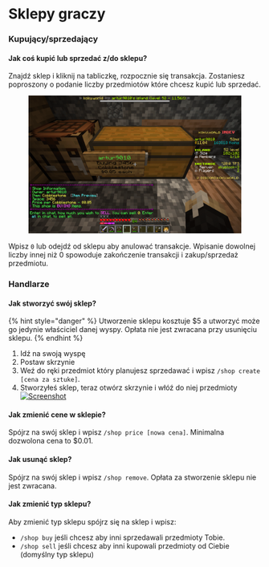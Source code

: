 # Sklepy graczy

### Kupujący/sprzedający

#### Jak coś kupić lub sprzedać z/do sklepu?

Znajdź sklep i kliknij na tabliczkę, rozpocznie się transakcja. Zostaniesz poproszony o podanie liczby przedmiotów które chcesz kupić lub sprzedać.

<figure><img src="../.gitbook/assets/image (8).png" alt=""><figcaption></figcaption></figure>

Wpisz `0` lub odejdź od sklepu aby anulować transakcje. Wpisanie dowolnej liczby innej niż 0 spowoduje zakończenie transakcji i zakup/sprzedaż przedmiotu.

### Handlarze

#### Jak stworzyć swój sklep?

{% hint style="danger" %}
Utworzenie sklepu kosztuje $5 a utworzyć może go jedynie właściciel danej wyspy. Opłata nie jest zwracana przy usunięciu sklepu.
{% endhint %}

1. Idź na swoją wyspę
2. Postaw skrzynie
3. Weź do ręki przedmiot który planujesz sprzedawać i wpisz `/shop create [cena za sztuke]`.
4. Stworzyłeś sklep, teraz otwórz skrzynie i włóź do niej przedmioty [![Screenshot](https://github.com/koku-world/infrastructure/raw/master/images/web/docs/docs/img/2025-03-16_00.39.58.png)](https://github.com/koku-world/infrastructure/blob/master/images/web/docs/docs/img/2025-03-16_00.39.58.png)

#### Jak zmienić cene w sklepie?

Spójrz na swój sklep i wpisz `/shop price [nowa cena]`. Minimalna dozwolona cena to $0.01.

#### Jak usunąć sklep?

Spójrz na swój sklep i wpisz `/shop remove`. Opłata za stworzenie sklepu nie jest zwracana.

#### Jak zmienić typ sklepu?

Aby zmienić typ sklepu spójrz się na sklep i wpisz:

* `/shop buy` jeśli chcesz aby inni sprzedawali przedmioty Tobie.
* `/shop sell` jeśli chcesz aby inni kupowali przedmioty od Ciebie (domyślny typ sklepu)
